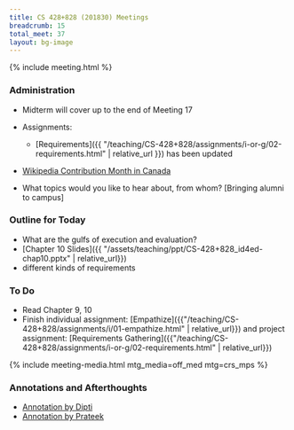 ```yaml
---
title: CS 428+828 (201830) Meetings
breadcrumb: 15
total_meet: 37
layout: bg-image
---
```

{% include meeting.html %}

### Administration

* Midterm will cover up to the end of Meeting 17

* Assignments:
  * [Requirements]({{ "/teaching/CS-428+828/assignments/i-or-g/02-requirements.html" | relative_url }}) has been updated

* [Wikipedia Contribution Month in Canada](https://en.wikipedia.org/wiki/Wikipedia:Contribution_Month_in_Canada_2018)

* What topics would you like to hear about, from whom? [Bringing alumni to campus]

### Outline for Today

* What are the gulfs of execution and evaluation?
* [Chapter 10 Slides]({{ "/assets/teaching/ppt/CS-428+828_id4ed-chap10.pptx" | relative_url}})
* different kinds of requirements

### To Do

* Read Chapter 9, 10
* Finish individual assignment: [Empathize]({{"/teaching/CS-428+828/assignments/i/01-empathize.html" | relative_url}})
and project assignment: [Requirements Gathering]({{"/teaching/CS-428+828/assignments/i-or-g/02-requirements.html" | relative_url}})

{% include meeting-media.html mtg_media=off_med mtg=crs_mps %}

### Annotations and Afterthoughts

* [Annotation by Dipti](https://urcourses.uregina.ca/mod/oublog/viewpost.php?post=27354)
* [Annotation by Prateek](https://urcourses.uregina.ca/mod/oublog/viewpost.php?post=27672)
